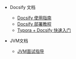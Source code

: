 - Docsify 文档
  - [Docsify 使用指南](docs/Docsify/Docsify使用指南.md)
  - [Docsify 部署教程](docs/Docsify/Docsify部署教程.md)
  - [Typora + Docsify 快速入门](docs/Docsify/Typora+Docsify快速入门.md)
  
- JVM文档
  -   [JVM面试指导](docs/JVM/JVM面试指导.md)


